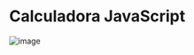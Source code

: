 # Calculadora JavaScript

![image](https://github.com/MelvimJones/Calculadora_/assets/102770843/817e45f9-9b5e-415b-9f4e-a6a93f89faf3)
